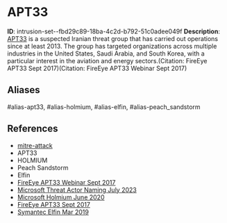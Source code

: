 # APT33

**ID**: intrusion-set--fbd29c89-18ba-4c2d-b792-51c0adee049f
**Description**: [APT33](https://attack.mitre.org/groups/G0064) is a suspected Iranian threat group that has carried out operations since at least 2013. The group has targeted organizations across multiple industries in the United States, Saudi Arabia, and South Korea, with a particular interest in the aviation and energy sectors.(Citation: FireEye APT33 Sept 2017)(Citation: FireEye APT33 Webinar Sept 2017)

## Aliases
#alias-apt33, #alias-holmium, #alias-elfin, #alias-peach_sandstorm

## References
- [mitre-attack](https://attack.mitre.org/groups/G0064)
- APT33
- HOLMIUM
- Peach Sandstorm
- Elfin
- [FireEye APT33 Webinar Sept 2017](https://www.brighttalk.com/webcast/10703/275683)
- [Microsoft Threat Actor Naming July 2023](https://learn.microsoft.com/en-us/microsoft-365/security/intelligence/microsoft-threat-actor-naming?view=o365-worldwide)
- [Microsoft Holmium June 2020](https://www.microsoft.com/security/blog/2020/06/18/inside-microsoft-threat-protection-mapping-attack-chains-from-cloud-to-endpoint/)
- [FireEye APT33 Sept 2017](https://www.fireeye.com/blog/threat-research/2017/09/apt33-insights-into-iranian-cyber-espionage.html)
- [Symantec Elfin Mar 2019](https://www.symantec.com/blogs/threat-intelligence/elfin-apt33-espionage)
